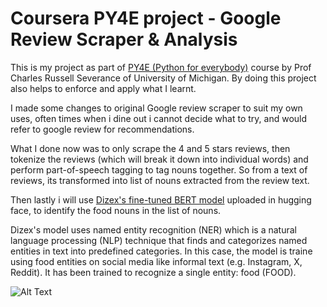 # Coursera PY4E project - Google Review Scraper & Analysis

This is my project as part of [PY4E (Python for everybody)](https://www.coursera.org/specializations/python) course by Prof Charles Russell Severance of University of Michigan. By doing this project also helps to enforce and apply what I learnt.

I made some changes to original Google review scraper to suit my own uses, often times when i dine out i cannot decide what to try, and would refer to google review for recommendations.

What I done now was to only scrape the 4 and 5 stars reviews, then tokenize the reviews (which will break it down into individual words) and perform part-of-speech tagging to tag nouns together. So from a text of reviews, its transformed into list of nouns extracted from the review text.

Then lastly i will use [Dizex's fine-tuned BERT model](https://huggingface.co/Dizex/InstaFoodRoBERTa-NER) uploaded in hugging face, to identify the food nouns in the list of nouns.

Dizex's model uses named entity recognition (NER) which is a natural language processing (NLP) technique that finds and categorizes named entities in text into predefined categories. In this case, the model is traine using food entities on social media like informal text (e.g. Instagram, X, Reddit). It has been trained to recognize a single entity: food (FOOD).

![Alt Text](static/images/how_it_works.gif)
